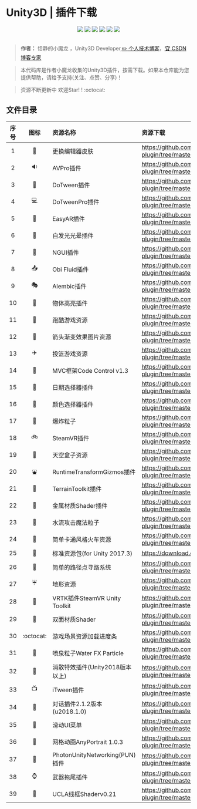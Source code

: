 # Unity3D | 插件下载

<div align="center">
<a href="https://github.com/764424567/Unity-plugin"><img src="https://badgen.net/github/stars/764424567/Unity-plugin?icon=github&color=blue"></a>
<a href="https://github.com/764424567/Unity-plugin"><img src="https://badgen.net/github/forks/764424567/Unity-plugin?icon=circleci&color=cyan"></a>
<a href="https://github.com/764424567/Unity-plugin"><img src="https://badgen.net/github/watchers/764424567/Unity-plugin?icon=appveyor&color=green"></a>
<a href="https://github.com/764424567/Unity-plugin"><img src="https://badgen.net/github/commits/764424567/Unity-plugin?icon=atom&color=yellow"></a>
<a href="https://github.com/764424567/Unity-plugin"><img src="https://badgen.net/github/issues/764424567/Unity-plugin?icon=awesome&color=orange"></a>
<a href="https://github.com/764424567/Unity-plugin"><img src="https://badgen.net/github/tags/764424567/Unity-plugin?icon=azure&color=red"></a>
</div>
<br/>

> **作者：** 恬静的小魔龙 ，Unity3D Developer,[:pencil2: 个人技术博客](http://www.qq764424567.top/)，[:trophy: CSDN 博客专家](https://blog.csdn.net/q764424567)


> 本代码库是作者小魔龙收集的Unity3D插件，按需下载。如果本仓库能为您提供帮助，请给予支持(关注、点赞、分享)！


> 资源不断更新中 欢迎Star! ! :octocat: 



## 文件目录

| 序号 |   图标  		  |   资源名称  						| 资源下载  																						| 状态|
|:---:|   :---:   		  |   :---    						| :---    																						| :---: |
| 1   | :volcano: 		  | 更换编辑器皮肤 					| https://github.com/764424567/Unity-plugin/tree/master/Menu/Unity3D-Themes 					| [√] |
| 2   | :sound: 		  | AVPro插件 						| https://github.com/764424567/Unity-plugin/tree/master/Menu/Unity3D-AVPro 						| [√] |
| 3   | :electric_plug:   | DoTween插件 						| https://github.com/764424567/Unity-plugin/tree/master/Menu/Unity3D-DoTween 					| [√] |
| 4   | :computer: 		  | DoTweenPro插件					| https://github.com/764424567/Unity-plugin/tree/master/Menu/Unity3D-DoTweenPro 				| [√] |
| 5   | :ghost: 		  | EasyAR插件 						| https://github.com/764424567/Unity-plugin/tree/master/Menu/Unity3D-EasyAR 					| [√] |
| 6   | :shower: 		  | 自发光光晕插件 					| https://github.com/764424567/Unity-plugin/tree/master/Menu/Unity3D-Glow 						| [√] |
| 7   | :triangular_ruler:| NGUI插件			   				| https://github.com/764424567/Unity-plugin/tree/master/Menu/Unity3D-NGUI 						| [√] |
| 8   | :outbox_tray: 	  | Obi Fluid插件 					| https://github.com/764424567/Unity-plugin/tree/master/Menu/Unity3D-ObiFluid					| [√] |
| 9   | :performing_arts: | Alembic插件 						| https://github.com/764424567/Unity-plugin/tree/master/Menu/Unity3D-Alembic					| [√] |
| 10  | :nut_and_bolt:    | 物体高亮插件 						| https://github.com/764424567/Unity-plugin/tree/master/Menu/Unity3D-Highlighting 				| [√] |
| 11  | :art: 			  | 跑酷游戏资源 						| https://github.com/764424567/Unity-plugin/tree/master/Menu/Unity3D-ParkourDemoAssets 			| [√] |
| 12  | :flashlight: 	  | 箭头渐变效果图片资源 				| https://github.com/764424567/Unity-plugin/tree/master/Menu/Unity3D-ArrowImg					| [√] |
| 13  | :airplane:		  | 投篮游戏资源 						| https://github.com/764424567/Unity-plugin/tree/master/Menu/Unity3D-BasketballGame 			| [√] |
| 14  | :tractor: 		  | MVC框架Code Control v1.3			| https://github.com/764424567/Unity-plugin/tree/master/Menu/Unity3D-CodeControlv1.3 			| [√] |
| 15  | :paw_prints:	  | 日期选择器插件					| https://github.com/764424567/Unity-plugin/tree/master/Menu/Unity3D-DatePicker 				| [√] |
| 16  | :walking: 		  | 颜色选择器插件					| https://github.com/764424567/Unity-plugin/tree/master/Menu/Unity3D-ColorPicker 				| [√] |
| 17  | :bookmark_tabs:   | 爆炸粒子							| https://github.com/764424567/Unity-plugin/tree/master/Menu/Unity3D-ExplodeParticles 			| [√] |
| 18  | :bike:			  | SteamVR插件 						| https://github.com/764424567/Unity-plugin/tree/master/Menu/Unity3D-SteamVR 					| [√] |
| 19  | :ferris_wheel:	  | 天空盒子资源 						| https://github.com/764424567/Unity-plugin/tree/master/Menu/Unity3D-Skyboxes				 	| [√] |
| 20  | :fountain: 		  | RuntimeTransformGizmos插件 		| https://github.com/764424567/Unity-plugin/tree/master/Menu/Unity3D-RuntimeTransformGizmos	 	| [√] |
| 21  | :roller_coaster:  | TerrainToolkit插件 				| https://github.com/764424567/Unity-plugin/tree/master/Menu/Unity3D-TerrainToolkit 			| [√] |
| 22  | :speedboat: 	  | 金属材质Shader插件 				| https://github.com/764424567/Unity-plugin/tree/master/Menu/Unity3D-MetalShadersPro 			| [√] |
| 23  | :mountain_railway:| 水流攻击魔法粒子					| https://github.com/764424567/Unity-plugin/tree/master/Menu/Unity3D-WaterAttackParticles 		| [√] |
| 24  | :tractor: 		  | 简单卡通风格火车资源 				| https://github.com/764424567/Unity-plugin/tree/master/Menu/Unity3D-CartoonAssets1.0 			| [√] |
| 25  | :railway_car: 	  | 标准资源包(for Unity 2017.3) 		| https://download.csdn.net/download/q764424567/12267554 										| [√] |
| 26  | :izakaya_lantern: | 简单的路径点寻路系统				| https://github.com/764424567/Unity-plugin/tree/master/Menu/Unity3D-SimpleWaypointSystem		| [√] |
| 27  | :umbrella: 		  | 地形资源 						| https://github.com/764424567/Unity-plugin/tree/master/Menu/Unity3D-TerrainAssets				| [√] |
| 28  | :octopus: 		  | VRTK插件SteamVR Unity Toolkit 	| https://github.com/764424567/Unity-plugin/tree/master/Menu/Unity3D-VRTK 						| [√] |
| 29  | :volcano: 		  | 双面材质Shader					| https://github.com/764424567/Unity-plugin/tree/master/Menu/Unity3D-DoubleShader 				| [√] |
| 30  | :octocat: 		  | 游戏场景资源加载进度条 			| https://github.com/764424567/Unity-plugin/tree/master/Menu/Unity3D-LoadingScreens				| [√] |
| 31  | :maple_leaf:	  | 喷泉粒子Water FX Particle		| https://github.com/764424567/Unity-plugin/tree/master/Menu/Unity3D-WaterFXParticle			| [√] |
| 32  | :crystal_ball:	  | 消散特效插件(Unity2018版本以上)	| https://github.com/764424567/Unity-plugin/tree/master/Menu/Unity3D-Dissipate 					| [√] |
| 33  | :tv: 			  | iTween插件						| https://github.com/764424567/Unity-plugin/tree/master/Menu/Unity3D-iTweenPath 				| [√] |
| 34  | :sheep:		      | 对话插件2.1.2版本(u2018.1.0)		| https://github.com/764424567/Unity-plugin/tree/master/Menu/Unity3D-DialogueSystem 			| [√] |
| 35  | :email: 		  | 滑动UI菜单 						| https://github.com/764424567/Unity-plugin/tree/master/Menu/Unity3D-SlideUIMenu 				| [√] |
| 36  | :seat:			  | 网格动画AnyPortrait 1.0.3 		| https://github.com/764424567/Unity-plugin/tree/master/Menu/Unity3D-AnyPortrait 				| [√] |
| 37  | :flashlight: 	  | PhotonUnityNetworking(PUN)插件 	| https://github.com/764424567/Unity-plugin/tree/master/Menu/Unity3D-PUN 						| [√] |
| 38  | :watch:			  | 武器拖尾插件 						| https://github.com/764424567/Unity-plugin/tree/master/Menu/Unity3D-WeaponsTail 				| [√] |
| 39  | :poodle:          | UCLA线框Shaderv0.21			    | https://github.com/764424567/Unity-plugin/tree/master/Menu/Unity3D-UCLAWireframeShader 		| [√] |
 
